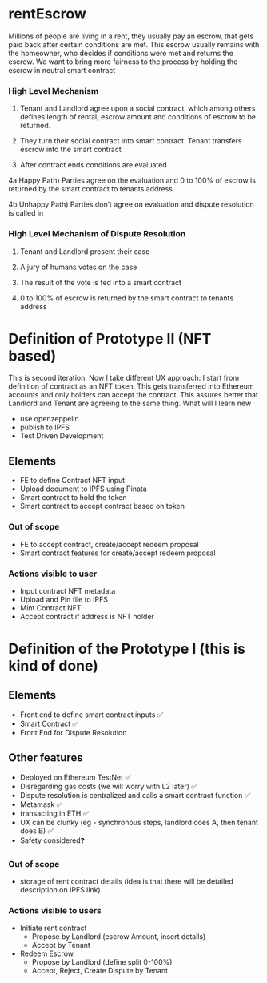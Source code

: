 # rentEscrow

Millions of people are living in a rent, they usually pay an escrow, that gets paid back after certain conditions are met. This escrow usually remains with the homeowner, who decides if conditions were met and returns the escrow. We want to bring more fairness to the process by holding the escrow in neutral smart contract

### High Level Mechanism

1) Tenant and Landlord agree upon a social contract, which among others defines length of rental, escrow amount and conditions of escrow to be returned. 

2) They turn their social contract into smart contract. Tenant transfers escrow into the smart contract

3) After contract ends conditions are evaluated

4a Happy Path) Parties agree on the evaluation and 0 to 100% of escrow is returned by the smart contract to tenants address

4b Unhappy Path) Parties don’t agree on evaluation and dispute resolution is called in

### High Level Mechanism of Dispute Resolution

1) Tenant and Landlord present their case

2) A jury of humans votes on the case

3) The result of the vote is fed into a smart contract

4)  0 to 100% of escrow is returned by the smart contract to tenants address


# Definition of Prototype II (NFT based)
This is second iteration. Now I take different UX approach: I start from definition of contract as an NFT token. This gets transferred into Ethereum accounts and only holders can accept the contract. This assures better that Landlord and Tenant are agreeing to the same thing. 
What will I learn new
- use openzeppelin
- publish to IPFS
- Test Driven Development
## Elements
- FE to define Contract NFT input
- Upload document to IPFS using Pinata
- Smart contract to hold the token
- Smart contract to accept contract based on token

### Out of scope
- FE to accept contract, create/accept redeem proposal
- Smart contract features for create/accept redeem proposal

### Actions visible to user
- Input contract NFT metadata
- Upload and Pin file to IPFS
- Mint Contract NFT
- Accept contract if address is NFT holder

# Definition of the Prototype I (this is kind of done)
## Elements
- Front end to define smart contract inputs ✅
- Smart Contract ✅
- Front End for Dispute Resolution
## Other features
- Deployed on Ethereum TestNet ✅
- Disregarding gas costs (we will worry with L2 later) ✅
- Dispute resolution is centralized and calls a smart contract function ✅
- Metamask ✅
- transacting in ETH ✅
- UX can be clunky (eg - synchronous steps, landlord does A, then tenant does B) ✅
- Safety considered❓
### Out of scope
- storage of rent contract details (idea is that there will be detailed description on IPFS link)
### Actions visible to users
- Initiate rent contract
    - Propose by Landlord (escrow Amount, insert details)
    - Accept by Tenant
- Redeem Escrow
    - Propose by Landlord (define split 0-100%)
    - Accept, Reject, Create Dispute by Tenant
